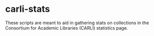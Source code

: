 # carli-stats

These scripts are meant to aid in gathering stats on collections in the Consortium for Academic Libraries (CARLI) statistics page.
